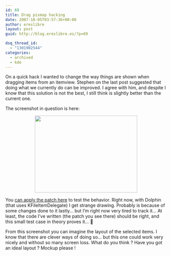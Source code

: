 ```yaml
---
id: 69
title: Drag pixmap hacking
date: 2007-10-05T03:57:36+00:00
author: ereslibre
layout: post
guid: http://blog.ereslibre.es/?p=69

dsq_thread_id:
  - "1301902544"
categories:
  - archived
  - kde
---
```

On a quick hack I wanted to change the way things are shown when dragging items from an itemview. Stephen on the last post suggested that doing what we currently do can be improved. I agree with him, and despite I know that this solution is not the best, I still think is slightly better than the current one.

The screenshot in question is here:

<p style="text-align: center" align="left">
  <a href="http://media.ereslibre.es/2007/10/betterdraglooking.png" target="_blank"><img src="http://media.ereslibre.es/2007/10/betterdraglooking.png" border="0" height="240" width="320" /></a>
</p>

You <a href="http://media.ereslibre.es/2007/10/betterDraggingLook.diff" target="_blank">can apply the patch here</a> to test the behavior. Right now, with Dolphin (that uses KFileItemDelegate) I get strange drawing. Probably is because of some changes done to it lastly&#8230; but I&#8217;m right now very tired to track it&#8230; At least, the code I&#8217;ve written (the patch you see there) should be right, and this small test case in theory proves it&#8230; 🙂

From this screenshot you can imagine the layout of the selected items. I know that there are clever ways of doing so&#8230; but this one could work very nicely and without so many screen loss. What do you think ? Have you got an ideal layout ? Mockup please !
